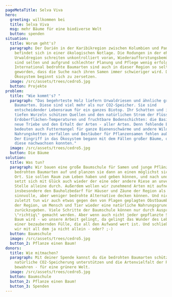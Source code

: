 ```yaml
---
pageMetaTitle: Selva Viva
hero:
  greeting: willkommen bei
  title: Selva Viva
  msg: mehr Bäume für eine biodiverse Welt
  button: spenden
situation:
  title: Worum geht's?
  paragraph: Der Darién in der Karibikregion zwischen Kolumbien und Panama
    befindet sich in einer ökologischen Notlage. Die Rodungen in der ehemaligen
    Urwaldregion schreiten unkontrolliert voran, Wiederaufforstungsbemühungen
    sind selten und aufgrund schlechter Planung und Pflege wenig erfolgreich.
    International bedrohte Baumarten sind auch in dieser Region so selten
    geworden, dass die Suche nach ihren Samen immer schwieriger wird. Das
    Ökosystem beginnt sich zu zersetzen.
  image: /src/assets/trees/cedro5.jpg
  button: Projekte
problem:
  title: "Wie kommt's? "
  paragraph: "Das begehrteste Holz liefern Urwaldriesen und ähnliche große
    Baumarten. Diese sind viel mehr als nur CO2-Speicher. Sie sind
    entscheidender Lebensraum für ein ganzes Biotop. Ihr Schatten und ihre
    tiefen Wurzeln schützen Quellen und den natürlichen Strom der Flüsse,
    Erdoberflächen-Temperaturen und fruchtbare Bodenschichten: die Basis für
    neue Triebe und den Erhalt der Arten - aller Arten. Denn fehlende Bäume
    bedeuten auch Futtermangel für ganze Bienenschwärme und andere Wildtiere -
    Nahrungsketten zerfallen und Bestäuber für Pflanzensamen fehlen außerdem...
    Der Eingriff in das Ökosystem begann mit dem Fällen großer Bäume, ohne dass
    diese nachwachsen konnten."
  image: /src/assets/trees/cedro5.jpg
  button: Die Bäume
solution:
  title: Was tun?
  paragraph: Wir bauen eine große Baumschule für Samen und junge Pflänzchen der
    bedrohten Baumarten auf und planzen sie dann an einen möglichst sicheren
    Ort. Sie sollen Raum zum Leben haben und geben können, und nach und nach
    setzt sich mit Glück auch wieder der eine oder andere Riese an unverhoffter
    Stelle alleine durch. Außerdem wollen wir zunehmend Arten mit aufnehmen, die
    insbesondere den Bauholzbedarf für Häuser und Zäune der Region als
    sinnvolle, aber weniger bedrohte Alternative decken können. Und nicht
    zuletzt tun wir auch etwas gegen den von Plagen geplagten Obstbaumbestand
    der Region, um Mensch und Tier wieder eine natürliche Nahrungsgrundlage
    zurückzugeben. Viele Schritte der Baumschule können nur durch Ausprobieren
    \"richtig\" gemacht werden. Aber wenn auch nicht jeder gepflanzte Samen ein
    Baum wird - wo unsere Arbeit gelingt, da gelingt das Wunder des Lebens in
    einer bezaubernden Fülle, die all den Aufwand wert ist. Und schließlich sind
    wir mit all dem ja nicht allein - oder? ;-)
  button: Baumschule
  image: /src/assets/trees/cedro5.jpg
  button_2: Pflanze einen Baum!
donors:
  title: Wie mitmachen?
  paragraph: Mit deiner Spende kannst du die bedrohten Baumarten schützen und so
    natürliche CO2-Speicherung unterstützen und die Artenvielfalt der Region
    bewahren - für eine grünere Welt.
  image: /src/assets/trees/cedro5.jpg
  button: Baumschule
  button_2: Pflanze einen Baum!
  button_3: Spenden
---
```

